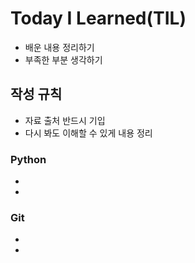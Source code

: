 # Today I Learned(TIL)
- 배운 내용 정리하기
- 부족한 부분 생각하기

## 작성 규칙
- 자료 출처 반드시 기입
- 다시 봐도 이해할 수 있게 내용 정리

### Python
-
-
### Git
-
-
